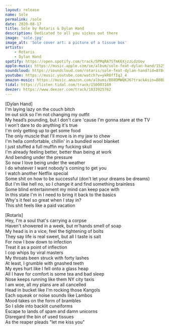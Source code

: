 ```yaml
---
layout: release
name: Sole
permalink: /sole
date: 2020-08-17
title: Sole by Rotaris & Dylan Hand
description: Dedicated to all you sickos out there
image: 'sole.jpg'
image_alt: 'Sole cover art: a picture of a tissue box'
artists: 
    - Rotaris
    - Dylan Hand
spotify: https://open.spotify.com/track/5PMqRA7STmK6XjzzLdzUov
apple-music: https://music.apple.com/se/album/sole-feat-dylan-hand/1525131680?i=1525131682&app=music
soundcloud: https://soundcloud.com/rotaris/sole-feat-dylan-hand?id=878414191
youtube: https://music.youtube.com/watch?v=ykR0ffIqJ_4
amazon-music: https://music.amazon.com/albums/B08DMWQKJ6?trackAsin=B08DMXQZB3
tidal: https://listen.tidal.com/track/150003169
deezer: https://www.deezer.com/track/1033925762
---
```

[Dylan Hand]  
I'm laying lazy on the couch bitch  
Im out sick so I'm not changing my outfit  
My head’s pounding, but I don't care 'cause I'm gonna stare at the TV  
I won’t dare to do anything it's true  
I'm only getting up to get some food  
The only muscle that I'll move is in my jaw to chew  
I'm hella comfortable, chillin' in a bundled wool blanket  
I just stuffed a full muffin my fucking skull  
I'm already feeling better, better than being at work  
And bending under the pressure  
So now I love being under the weather  
I do whatever I want nobody's coming to get you  
I watch another Netflix spеcial  
Some shit on how to be successful (don't lеt your dreams be dreams)  
But I'm like hell no, so I change it and find something brainless  
Some blind entertainment my mind can keep pace with  
In this state I'm in I need to bring it back to the basics  
Why's it feel so great when I stay in?  
This shit feels like a paid vacation  

[Rotaris]  
Hey, I'm a soul that's carrying a corpse  
Haven't showered in a week, but m'hands smell of soap  
My head is in a vice, feel the tightening of bolts  
They say life is real sweet, but all I taste is salt  
For now I bow down to infection  
Treat it as a point of inflection  
I cop whips by viral masters  
My throats been struck with forty lashes  
At least, I grumble with gnashed teeth  
My eyes hurt like I fell onto a glass heap  
All I have for comfort is some tea and bad sleep  
Nose keeps running like them NY city taxis  
I am woe, all my plans are all cancelled  
Head in bucket like I'm rocking those Kangols  
Each squeak or noise sounds like Lambos  
Mood takes on the form of brambles  
So I slide into backlit cuneiforms  
Escape to lands of spam and damn unicorns  
Disregard the bin of used tissues  
As the reaper pleads "let me kiss you"  